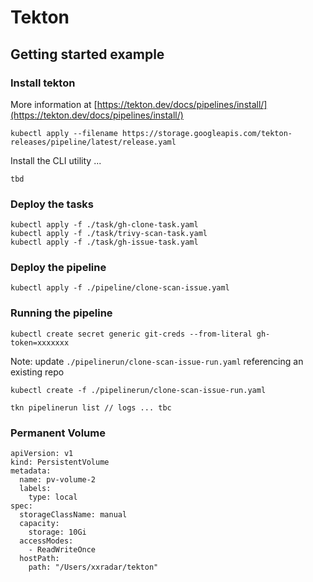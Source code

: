 # Tekton


## Getting started example 
### Install tekton
More information at [https://tekton.dev/docs/pipelines/install/](https://tekton.dev/docs/pipelines/install/)
```
kubectl apply --filename https://storage.googleapis.com/tekton-releases/pipeline/latest/release.yaml
```
Install the CLI utility ...
```
tbd
```
### Deploy the tasks
```
kubectl apply -f ./task/gh-clone-task.yaml
kubectl apply -f ./task/trivy-scan-task.yaml
kubectl apply -f ./task/gh-issue-task.yaml
```

### Deploy the pipeline
```
kubectl apply -f ./pipeline/clone-scan-issue.yaml
```

### Running the pipeline
```
kubectl create secret generic git-creds --from-literal gh-token=xxxxxxx
```
Note: update `./pipelinerun/clone-scan-issue-run.yaml` referencing an existing repo
```
kubectl create -f ./pipelinerun/clone-scan-issue-run.yaml
```
```
tkn pipelinerun list // logs ... tbc
```
### Permanent Volume
```
apiVersion: v1
kind: PersistentVolume
metadata:
  name: pv-volume-2
  labels:
    type: local
spec:
  storageClassName: manual
  capacity:
    storage: 10Gi
  accessModes:
    - ReadWriteOnce
  hostPath:
    path: "/Users/xxradar/tekton"
```
